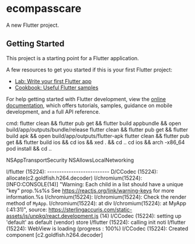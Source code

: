 # ecompasscare

A new Flutter project.

## Getting Started

This project is a starting point for a Flutter application.

A few resources to get you started if this is your first Flutter project:

- [Lab: Write your first Flutter app](https://docs.flutter.dev/get-started/codelab)
- [Cookbook: Useful Flutter samples](https://docs.flutter.dev/cookbook)

For help getting started with Flutter development, view the
[online documentation](https://docs.flutter.dev/), which offers tutorials,
samples, guidance on mobile development, and a full API reference.

<!-- source="$(readlink -f "${source}")" -->
<!-- export PATH="$PATH":"$HOME/.pub-cache/bin" -->

cmd:
flutter clean && flutter pub get && flutter build appbundle && open build/app/outputs/bundle/release
flutter clean && flutter pub get && flutter build apk && open build/app/outputs/flutter-apk
flutter clean && flutter pub get && flutter build ios && cd ios && xed . && cd ..
cd ios && arch -x86_64 pod install && cd ..

<key>NSAppTransportSecurity</key>
<dict>
<key>NSAllowsLocalNetworking</key>
<true/>
</dict>

I/flutter (15224): --------------------------
D/CCodec (15224): allocate(c2.goldfish.h264.decoder)
I/chromium(15224): [INFO:CONSOLE(14)] "Warning: Each child in a list should have a unique "key" prop.%s%s See https://reactjs.org/link/warning-keys for more information.%s
I/chromium(15224):
I/chromium(15224): Check the render method of `MyApp`.
I/chromium(15224): at div
I/chromium(15224): at MyApp (<anonymous>:41:31)", source: https://sterlingaccuris.com/static-assets/js/unpkg/react.development.js (14)
I/CCodec (15224): setting up 'default' as default (vendor) store
I/flutter (15224): calling init noti
I/flutter (15224): WebView is loading (progress : 100%)
I/CCodec (15224): Created component [c2.goldfish.h264.decoder]
